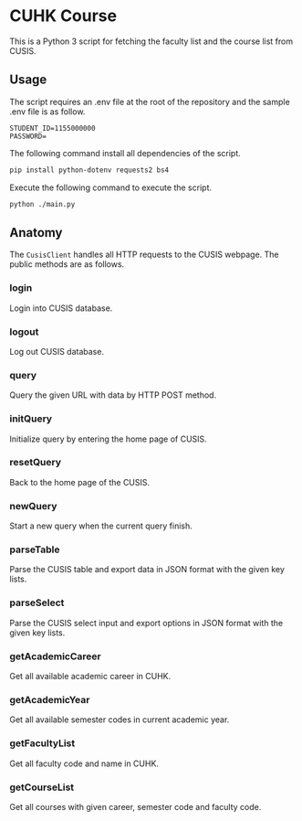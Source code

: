 # CUHK Course
This is a Python 3 script for fetching the faculty list and the course list from CUSIS.

## Usage
The script requires an .env file at the root of the repository and the sample .env file is as follow.
```text
STUDENT_ID=1155000000
PASSWORD=
```

The following command install all dependencies of the script.
```bash
pip install python-dotenv requests2 bs4
```

Execute the following command to execute the script.
```bash
python ./main.py
```

## Anatomy
The `CusisClient` handles all HTTP requests to the CUSIS webpage. The public methods are as follows.

### login
Login into CUSIS database.

### logout
Log out CUSIS database.

### query
Query the given URL with data by HTTP POST method.

### initQuery
Initialize query by entering the home page of CUSIS.

### resetQuery
Back to the home page of the CUSIS.

### newQuery
Start a new query when the current query finish.

### parseTable
Parse the CUSIS table and export data in JSON format with the given key lists.

### parseSelect
Parse the CUSIS select input and export options in JSON format with the given key lists.

### getAcademicCareer
Get all available academic career in CUHK.

### getAcademicYear
Get all available semester codes in current academic year.

### getFacultyList
Get all faculty code and name in CUHK.

### getCourseList
Get all courses with given career, semester code and faculty code.
